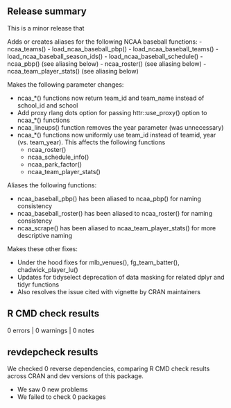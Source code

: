 ## Release summary

This is a minor release that 
 
 Adds or creates aliases for the following NCAA baseball functions:
    - ncaa_teams()
    - load_ncaa_baseball_pbp()
    - load_ncaa_baseball_teams()
    - load_ncaa_baseball_season_ids()
    - load_ncaa_baseball_schedule()
    - ncaa_pbp() (see aliasing below)
    - ncaa_roster() (see aliasing below)
    - ncaa_team_player_stats() (see aliasing below)
  
 Makes the following parameter changes:
 
 * ncaa_*() functions now return team_id and team_name instead of school_id and school
 * Add proxy rlang dots option for passing httr::use_proxy() option to ncaa_*() functions
 * ncaa_lineups() function removes the year parameter (was unnecessary)
 * ncaa_*() functions now uniformly use team_id instead of teamid, year (vs. team_year). This affects the following functions
   - ncaa_roster()
   - ncaa_schedule_info()
   - ncaa_park_factor()
   - ncaa_team_player_stats()
   
 Aliases the following functions:
 
 * ncaa_baseball_pbp() has been aliased to ncaa_pbp() for naming consistency
 * ncaa_baseball_roster() has been aliased to ncaa_roster() for naming consistency
 * ncaa_scrape() has been aliased to ncaa_team_player_stats() for more descriptive naming
 
 Makes these other fixes: 
 
* Under the hood fixes for mlb_venues(), fg_team_batter(), chadwick_player_lu()
* Updates for tidyselect deprecation of data masking for related dplyr and tidyr functions
* Also resolves the issue cited with vignette by CRAN maintainers

## R CMD check results

0 errors | 0 warnings | 0 notes

## revdepcheck results

We checked 0 reverse dependencies, comparing R CMD check results across CRAN and dev versions of this package.

 * We saw 0 new problems
 * We failed to check 0 packages
